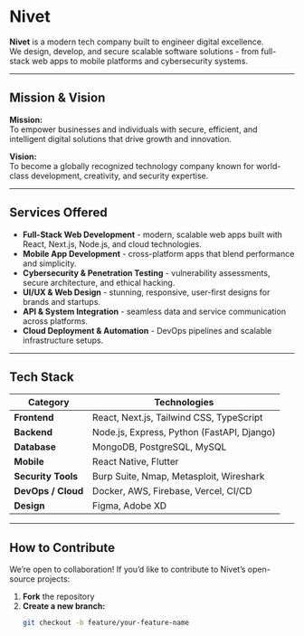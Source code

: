 # Nivet

**Nivet** is a modern tech company built to engineer digital excellence.  
We design, develop, and secure scalable software solutions - from full-stack web apps to mobile platforms and cybersecurity systems.

---

## Mission & Vision

**Mission:**  
To empower businesses and individuals with secure, efficient, and intelligent digital solutions that drive growth and innovation.

**Vision:**  
To become a globally recognized technology company known for world-class development, creativity, and security expertise.

---

## Services Offered

- **Full-Stack Web Development** - modern, scalable web apps built with React, Next.js, Node.js, and cloud technologies.  
- **Mobile App Development** - cross-platform apps that blend performance and simplicity.  
- **Cybersecurity & Penetration Testing** - vulnerability assessments, secure architecture, and ethical hacking.  
- **UI/UX & Web Design** - stunning, responsive, user-first designs for brands and startups.  
- **API & System Integration** - seamless data and service communication across platforms.  
- **Cloud Deployment & Automation** - DevOps pipelines and scalable infrastructure setups.

---

## Tech Stack

| Category | Technologies |
|-----------|---------------|
| **Frontend** | React, Next.js, Tailwind CSS, TypeScript |
| **Backend** | Node.js, Express, Python (FastAPI, Django) |
| **Database** | MongoDB, PostgreSQL, MySQL |
| **Mobile** | React Native, Flutter |
| **Security Tools** | Burp Suite, Nmap, Metasploit, Wireshark |
| **DevOps / Cloud** | Docker, AWS, Firebase, Vercel, CI/CD |
| **Design** | Figma, Adobe XD |

---

## How to Contribute

We’re open to collaboration! If you’d like to contribute to Nivet’s open-source projects:

1. **Fork** the repository  
2. **Create a new branch:**  
   ```bash
   git checkout -b feature/your-feature-name
